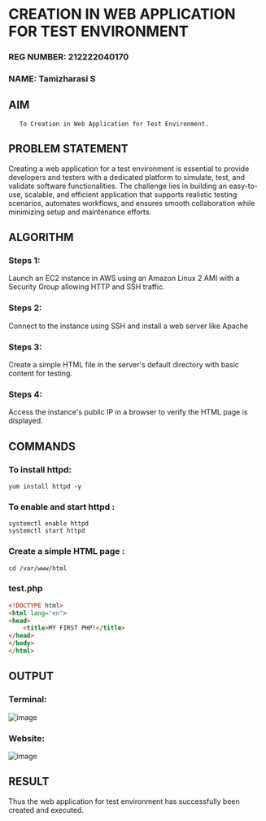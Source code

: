  # CREATION IN WEB APPLICATION FOR TEST ENVIRONMENT

 ### REG NUMBER: 212222040170
 ### NAME: Tamizharasi S

  ## AIM
       To Creation in Web Application for Test Environment.
       
## PROBLEM STATEMENT
   Creating a web application for a test environment is essential to provide developers and testers with a dedicated platform to simulate, test, and validate software functionalities. The challenge lies in building an easy-to-use, scalable, and efficient application that supports realistic testing scenarios, automates workflows, and ensures smooth collaboration while minimizing setup and maintenance efforts.
   
## ALGORITHM
 ### Steps 1: 
 Launch an EC2 instance in AWS using an Amazon Linux 2 AMI with a Security Group allowing HTTP and SSH traffic.
 ### Steps 2: 
 Connect to the instance using SSH and install a web server like Apache
 ### Steps 3:
 Create a simple HTML file in the server's default directory with basic content for testing.
 ### Steps 4:
 Access the instance's public IP in a browser to verify the HTML page is displayed.
 
 
## COMMANDS
### To install httpd:
```
yum install httpd -y
```
### To enable and start httpd :
```
systemctl enable httpd
systemctl start httpd
```
### Create a simple HTML page :
```
cd /var/www/html
```
### test.php

```html
<!DOCTYPE html>
<html lang="en">
<head>
    <title>MY FIRST PHP!</title>
</head>
</body>
</html>

```

## OUTPUT

### Terminal:
![image](https://github.com/user-attachments/assets/c3e24d34-39f2-4bc4-aa2e-34f41bb97b4b)

### Website:
![image](https://github.com/user-attachments/assets/2e511527-3aa3-4a6a-aaa1-3ae805730a91)

## RESULT
 Thus the web application for test environment has successfully been created and executed.
 

  


